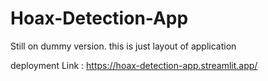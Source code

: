 # Hoax-Detection-App

Still on dummy version. this is just layout of application

deployment Link : https://hoax-detection-app.streamlit.app/
